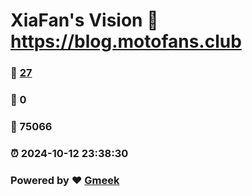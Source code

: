 # XiaFan's Vision :link: https://blog.motofans.club 
### :page_facing_up: [27](https://blog.motofans.club/tag.html) 
### :speech_balloon: 0 
### :hibiscus: 75066 
### :alarm_clock: 2024-10-12 23:38:30 
### Powered by :heart: [Gmeek](https://github.com/Meekdai/Gmeek)
